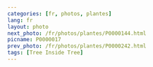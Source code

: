 ```yaml
---
categories: [fr, photos, plantes]
lang: fr
layout: photo
next_photo: /fr/photos/plantes/P0000144.html
picname: P0000017
prev_photo: /fr/photos/plantes/P0000242.html
tags: [Tree Inside Tree]
---
```

